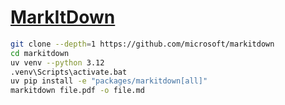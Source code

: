 # [MarkItDown](https://github.com/microsoft/markitdown)

```sh
git clone --depth=1 https://github.com/microsoft/markitdown
cd markitdown
uv venv --python 3.12
.venv\Scripts\activate.bat
uv pip install -e "packages/markitdown[all]"
markitdown file.pdf -o file.md
```